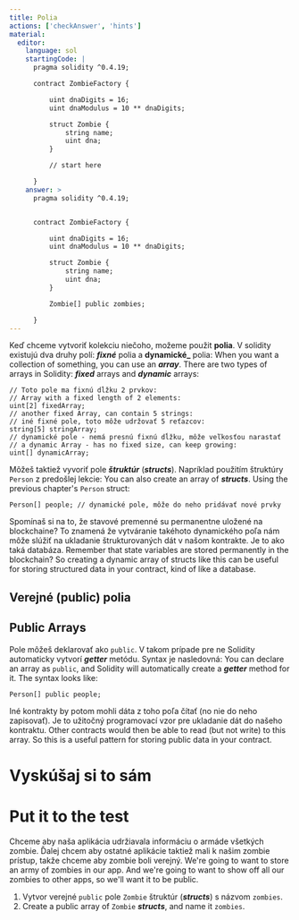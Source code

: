 ```yaml
---
title: Polia
actions: ['checkAnswer', 'hints']
material:
  editor:
    language: sol
    startingCode: |
      pragma solidity ^0.4.19;

      contract ZombieFactory {

          uint dnaDigits = 16;
          uint dnaModulus = 10 ** dnaDigits;

          struct Zombie {
              string name;
              uint dna;
          }

          // start here

      }
    answer: >
      pragma solidity ^0.4.19;


      contract ZombieFactory {

          uint dnaDigits = 16;
          uint dnaModulus = 10 ** dnaDigits;

          struct Zombie {
              string name;
              uint dna;
          }

          Zombie[] public zombies;

      }
---
```


Keď chceme vytvoriť kolekciu niečoho, možeme použit **polia**. V solidity existujú dva druhy polí: **_fixné_** polia a **dynamické_** polia:
When you want a collection of something, you can use an **_array_**. There are two types of arrays in Solidity: **_fixed_** arrays and **_dynamic_** arrays:

```
// Toto pole ma fixnú dĺžku 2 prvkov:
// Array with a fixed length of 2 elements:
uint[2] fixedArray;
// another fixed Array, can contain 5 strings:
// iné fixné pole, toto môže udržovať 5 reťazcov:
string[5] stringArray;
// dynamické pole - nemá presnú fixnú dĺžku, môže veľkosťou narastať
// a dynamic Array - has no fixed size, can keep growing:
uint[] dynamicArray;
```

Môžeš taktiež vyvoriť pole **_štruktúr_** (**_structs_**). Napríklad použitím štruktúry `Person` z predošlej lekcie:
You can also create an array of **_structs_**. Using the previous chapter's `Person` struct:

```
Person[] people; // dynamické pole, môže do neho pridávať nové prvky
```

Spomínaš si na to, že stavové premenné su permanentne uložené na blockchaine? To znamená že vytváranie takéhoto dynamického poľa nám môže slúžiť na ukladanie štrukturovaných dát v našom kontrakte. Je to ako taká databáza.
Remember that state variables are stored permanently in the blockchain? So creating a dynamic array of structs like this can be useful for storing structured data in your contract, kind of like a database.

## Verejné (public) polia
## Public Arrays

Pole môžeš deklarovať ako `public`. V takom prípade pre ne Solidity automaticky vytvorí **_getter_** metódu. Syntax je nasledovná:
You can declare an array as `public`, and Solidity will automatically create a **_getter_** method for it. The syntax looks like:

```
Person[] public people;
```

Iné kontrakty by potom mohli dáta z toho poľa čítať (no nie do neho zapisovať). Je to užitočný programovací vzor pre ukladanie dát do našeho kontraktu.
Other contracts would then be able to read (but not write) to this array. So this is a useful pattern for storing public data in your contract.

# Vyskúšaj si to sám
# Put it to the test

Chceme aby naša aplikácia udržiavala informáciu o armáde všetkých zombie. Ďalej chcem aby ostatné aplikácie taktiež mali k našim zombie prístup, takže chceme aby zombie boli verejný.
We're going to want to store an army of zombies in our app. And we're going to want to show off all our zombies to other apps, so we'll want it to be public.

1. Vytvor verejné `public` pole `Zombie` štruktúr (**_structs_**) s názvom `zombies`.
1. Create a public array of `Zombie` **_structs_**, and name it `zombies`.
